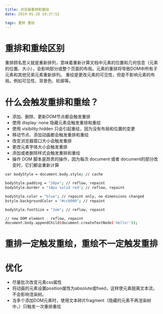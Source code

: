 ```yaml
---
title: 浏览器重排和重绘
date: 2019-05-28 19:37:52

tags: 重排 重绘
---
```


# 重排和重绘区别
重排顾名思义就是重新排列，意味着重新计算文档中元素的位置和几何信息（元素的位置、大小），会影响部分或整个页面的布局。元素的重排将导致DOM中所有子元素和其他兄弟元素重新排列。
重绘是更改元素的可见性，但是不影响元素的布局。例如可见性、背景色、轮廓等。

# 什么会触发重排和重绘？
* 添加、删除、更新DOM节点都会触发重排
* 使用 display: none 隐藏元素会触发重排和重绘
* 使用 visibility:hidden 只会引起重绘，因为没有布局和位置的变更
* 移动节点、添加动画都会触发重排和重绘
* 改变浏览器窗口大小会触发重排
* 更改元素字体大小会触发重排
* 添加或者删除样式会触发重排和重绘
* 操作 DOM 脚本是昂贵的操作，因为每次 document 或者 document的部分改变时，它们都会重新计算

``` bash 
var bodyStyle = document.body.style; // cache

bodyStyle.padding = "20px"; // reflow, repaint
bodyStyle.border = "10px solid red"; // reflow, repaint

bodyStyle.color = "blue"; // repaint only, no dimensions changed
bstyle.backgroundColor = "#cc0000"; // repaint

bodyStyle.fontSize = "2em"; // reflow, repaint

// new DOM element - reflow, repaint
document.body.appendChild(document.createTextNode('Hello!'));
```

# 重排一定触发重绘，重绘不一定触发重排

# 优化
* 尽量批次改变元素css属性
* 将动画的元素设置position属性为absolute或fixed，这样使元素脱离文本流，不会影响渲染树。
* 当多个添加DOM元素时，使用文本碎片fragment（隐藏的元素不再渲染树中，）只触发一次重排重绘
